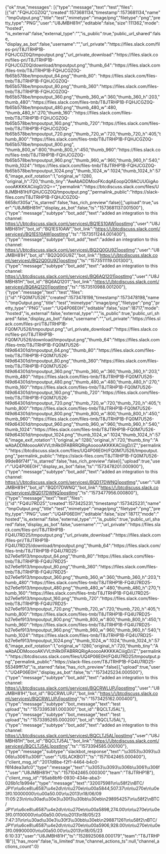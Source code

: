 
{"ok":true,"messages":
[{"type":"message","text":"test","files":[{"id":"FQHJCGZ0Q","created":1573681134,"timestamp":1573681134,"name":"tmpOutput.png","title":"test","mimetype":"image\/png","filetype":"png","pretty_type":"PNG","user":"U8JMBH81H","editable":false,"size":111362,"mode":"hosted",
"is_external":false,"external_type":"","is_public":true,"public_url_shared":false,
"display_as_bot":false,"username":"","url_private":"https:\/\/files.slack.com\/files-pri\/T8JTRHP1B-FQHJCGZ0Q\/tmpoutput.png","url_private_download":"https:\/\/files.slack.com\/files-pri\/T8JTRHP1B-FQHJCGZ0Q\/download\/tmpoutput.png","thumb_64":"https:\/\/files.slack.com\/files-tmb\/T8JTRHP1B-FQHJCGZ0Q-fb65b578be\/tmpoutput_64.png","thumb_80":
"https:\/\/files.slack.com\/files-tmb\/T8JTRHP1B-FQHJCGZ0Q-fb65b578be\/tmpoutput_80.png","thumb_360":"https:\/\/files.slack.com\/files-tmb\/T8JTRHP1B-FQHJCGZ0Q-fb65b578be\/tmpoutput_360.png","thumb_360_w":360,"thumb_360_h":203,"thumb_480":"https:\/\/files.slack.com\/files-tmb\/T8JTRHP1B-FQHJCGZ0Q-fb65b578be\/tmpoutput_480.png","thumb_480_w":480,
"thumb_480_h":270,"thumb_160":"https:\/\/files.slack.com\/files-tmb\/T8JTRHP1B-FQHJCGZ0Q-fb65b578be\/tmpoutput_160.png","thumb_720":"https:\/\/files.slack.com\/files-tmb\/T8JTRHP1B-FQHJCGZ0Q-fb65b578be\/tmpoutput_720.png","thumb_720_w":720,"thumb_720_h":405,"thumb_800":"https:\/\/files.slack.com\/files-tmb\/T8JTRHP1B-FQHJCGZ0Q-fb65b578be\/tmpoutput_800.png",
"thumb_800_w":800,"thumb_800_h":450,"thumb_960":"https:\/\/files.slack.com\/files-tmb\/T8JTRHP1B-FQHJCGZ0Q-fb65b578be\/tmpoutput_960.png","thumb_960_w":960,"thumb_960_h":540,"thumb_1024":"https:\/\/files.slack.com\/files-tmb\/T8JTRHP1B-FQHJCGZ0Q-fb65b578be\/tmpoutput_1024.png","thumb_1024_w":1024,"thumb_1024_h":576,"image_exif_rotation":1,"original_w":1280,
"original_h":720,"thumb_tiny":"AwAbADDMooFKcdqAEoopQO9ACUUGigAooooAKKKKACiiigD\/2Q==","permalink":"https:\/\/btcdiscuss.slack.com\/files\/U8JMBH81H\/FQHJCGZ0Q\/tmpoutput.png","permalink_public":"https:\/\/slack-files.com\/T8JTRHP1B-FQHJCGZ0Q-6658cf305a","is_starred":false,"has_rich_preview":false}],"upload":true,"user":"U8JMBH81H","display_as_bot":false,"ts":"1573681137.001500"},
{"type":"message","subtype":"bot_add","text":"added an integration to this channel: <https:\/\/btcdiscuss.slack.com\/services\/BQ1ES10AW|postImg>","user":"U8JMBH81H","bot_id":"BQ1ES10AW","bot_link":"<https:\/\/btcdiscuss.slack.com\/services\/BQ1ES10AW|postImg>","ts":"1573511244.001400"},
{"type":"message","subtype":"bot_add","text":"added an integration to this channel: <https:\/\/btcdiscuss.slack.com\/services\/BQ2Q0GU9Z|postImg>","user":"U8JMBH81H","bot_id":"BQ2Q0GU9Z","bot_link":"<https:\/\/btcdiscuss.slack.com\/services\/BQ2Q0GU9Z|postImg>","ts":"1573511119.001300"},{"type":"message","subtype":"bot_add","text":"added an integration to this channel: <https:\/\/btcdiscuss.slack.com\/services\/BQ6AQ1201|postImg>","user":"U8JMBH81H","bot_id":"BQ6AQ1201","bot_link":"<https:\/\/btcdiscuss.slack.com\/services\/BQ6AQ1201|postImg>","ts":"1573510988.001200"},{"type":"message","text":"test","files":[{"id":"FQ0M7U526","created":1573478198,"timestamp":1573478198,"name":"tmpOutput.png","title":"test","mimetype":"image\/png","filetype":"png","pretty_type":"PNG","user":"UQ4P06E0H","editable":false,"size":18717,"mode":"hosted","is_external":false,"external_type":"","is_public":true,"public_url_shared":false,"display_as_bot":false,"username":"","url_private":"https:\/\/files.slack.com\/files-pri\/T8JTRHP1B-FQ0M7U526\/tmpoutput.png","url_private_download":"https:\/\/files.slack.com\/files-pri\/T8JTRHP1B-FQ0M7U526\/download\/tmpoutput.png","thumb_64":"https:\/\/files.slack.com\/files-tmb\/T8JTRHP1B-FQ0M7U526-f49d64301d\/tmpoutput_64.png","thumb_80":"https:\/\/files.slack.com\/files-tmb\/T8JTRHP1B-FQ0M7U526-f49d64301d\/tmpoutput_80.png","thumb_360":"https:\/\/files.slack.com\/files-tmb\/T8JTRHP1B-FQ0M7U526-f49d64301d\/tmpoutput_360.png","thumb_360_w":360,"thumb_360_h":203,"thumb_480":"https:\/\/files.slack.com\/files-tmb\/T8JTRHP1B-FQ0M7U526-f49d64301d\/tmpoutput_480.png","thumb_480_w":480,"thumb_480_h":270,"thumb_160":"https:\/\/files.slack.com\/files-tmb\/T8JTRHP1B-FQ0M7U526-f49d64301d\/tmpoutput_160.png","thumb_720":"https:\/\/files.slack.com\/files-tmb\/T8JTRHP1B-FQ0M7U526-f49d64301d\/tmpoutput_720.png","thumb_720_w":720,"thumb_720_h":405,"thumb_800":"https:\/\/files.slack.com\/files-tmb\/T8JTRHP1B-FQ0M7U526-f49d64301d\/tmpoutput_800.png","thumb_800_w":800,"thumb_800_h":450,"thumb_960":"https:\/\/files.slack.com\/files-tmb\/T8JTRHP1B-FQ0M7U526-f49d64301d\/tmpoutput_960.png","thumb_960_w":960,"thumb_960_h":540,"thumb_1024":"https:\/\/files.slack.com\/files-tmb\/T8JTRHP1B-FQ0M7U526-f49d64301d\/tmpoutput_1024.png","thumb_1024_w":1024,"thumb_1024_h":576,"image_exif_rotation":1,"original_w":1280,"original_h":720,"thumb_tiny":"AwAbADDMooooAKVVLthRk0lFABRRQRigAooooAKKKKACiiigD\/\/Z","permalink":"https:\/\/btcdiscuss.slack.com\/files\/UQ4P06E0H\/FQ0M7U526\/tmpoutput.png","permalink_public":"https:\/\/slack-files.com\/T8JTRHP1B-FQ0M7U526-99de86f74f","is_starred":false,"has_rich_preview":false}],"upload":true,"user":"UQ4P06E0H","display_as_bot":false,"ts":"1573478201.000900"},{"type":"message","subtype":"bot_add","text":"added an integration to this channel: <https:\/\/btcdiscuss.slack.com\/services\/BQD17DWNQ|postImg>","user":"U8JMBH81H","bot_id":"BQD17DWNQ","bot_link":"<https:\/\/btcdiscuss.slack.com\/services\/BQD17DWNQ|postImg>","ts":"1573477956.000800"},{"type":"message","text":"test","files":[{"id":"FQ4U7RD25","created":1573425231,"timestamp":1573425231,"name":"tmpOutput.png","title":"test","mimetype":"image\/png","filetype":"png","pretty_type":"PNG","user":"UQ4P06E0H","editable":false,"size":18717,"mode":"hosted","is_external":false,"external_type":"","is_public":true,"public_url_shared":false,"display_as_bot":false,"username":"","url_private":"https:\/\/files.slack.com\/files-pri\/T8JTRHP1B-FQ4U7RD25\/tmpoutput.png","url_private_download":"https:\/\/files.slack.com\/files-pri\/T8JTRHP1B-FQ4U7RD25\/download\/tmpoutput.png","thumb_64":"https:\/\/files.slack.com\/files-tmb\/T8JTRHP1B-FQ4U7RD25-b27e6ef913\/tmpoutput_64.png","thumb_80":"https:\/\/files.slack.com\/files-tmb\/T8JTRHP1B-FQ4U7RD25-b27e6ef913\/tmpoutput_80.png","thumb_360":"https:\/\/files.slack.com\/files-tmb\/T8JTRHP1B-FQ4U7RD25-b27e6ef913\/tmpoutput_360.png","thumb_360_w":360,"thumb_360_h":203,"thumb_480":"https:\/\/files.slack.com\/files-tmb\/T8JTRHP1B-FQ4U7RD25-b27e6ef913\/tmpoutput_480.png","thumb_480_w":480,"thumb_480_h":270,"thumb_160":"https:\/\/files.slack.com\/files-tmb\/T8JTRHP1B-FQ4U7RD25-b27e6ef913\/tmpoutput_160.png","thumb_720":"https:\/\/files.slack.com\/files-tmb\/T8JTRHP1B-FQ4U7RD25-b27e6ef913\/tmpoutput_720.png","thumb_720_w":720,"thumb_720_h":405,"thumb_800":"https:\/\/files.slack.com\/files-tmb\/T8JTRHP1B-FQ4U7RD25-b27e6ef913\/tmpoutput_800.png","thumb_800_w":800,"thumb_800_h":450,"thumb_960":"https:\/\/files.slack.com\/files-tmb\/T8JTRHP1B-FQ4U7RD25-b27e6ef913\/tmpoutput_960.png","thumb_960_w":960,"thumb_960_h":540,"thumb_1024":"https:\/\/files.slack.com\/files-tmb\/T8JTRHP1B-FQ4U7RD25-b27e6ef913\/tmpoutput_1024.png","thumb_1024_w":1024,"thumb_1024_h":576,"image_exif_rotation":1,"original_w":1280,"original_h":720,"thumb_tiny":"AwAbADDMooooAKVVLthRk0lFABRRQRigAooooAKKKKACiiigD\/\/Z","permalink":"https:\/\/btcdiscuss.slack.com\/files\/UQ4P06E0H\/FQ4U7RD25\/tmpoutput.png","permalink_public":"https:\/\/slack-files.com\/T8JTRHP1B-FQ4U7RD25-55349fff7d","is_starred":false,"has_rich_preview":false}],"upload":true,"user":"UQ4P06E0H","display_as_bot":false,"ts":"1573425234.000500"},{"type":"message","subtype":"bot_add","text":"added an integration to this channel: <https:\/\/btcdiscuss.slack.com\/services\/BQCRWLUPJ|postImg>","user":"U8JMBH81H","bot_id":"BQCRWLUPJ","bot_link":"<https:\/\/btcdiscuss.slack.com\/services\/BQCRWLUPJ|postImg>","ts":"1573425162.000400"},{"type":"message","subtype":"bot_message","text":"test upload","ts":"1573395381.000300","bot_id":"BQCLTJ5AL"},{"type":"message","subtype":"bot_message","text":"test upload","ts":"1573395265.000200","bot_id":"BQCLTJ5AL"},{"type":"message","subtype":"bot_add","text":"added an integration to this channel: <https:\/\/btcdiscuss.slack.com\/services\/BQCLTJ5AL|postImg>","user":"U8JMBH81H","bot_id":"BQCLTJ5AL","bot_link":"<https:\/\/btcdiscuss.slack.com\/services\/BQCLTJ5AL|postImg>","ts":"1573394585.000100"},{"type":"message","subtype":"slackbot_response","text":"\u3053\u3093\u306b\u3061\u306f","user":"USLACKBOT","ts":"1571042465.000400"},{"client_msg_id":"2017d8be-f2f1-4464-b4c0-f6f4dea3afc0","type":"message","text":"\u3053\u3093\u306b\u3061\u306f","user":"U8JMBH81H","ts":"1571042465.000300","team":"T8JTRHP1B"},{"client_msg_id":"95ab8bf6-0930-434e-aba3-026b1c1b994e","type":"message","text":"320075981\n\u58f2\nBTC\/ JPY\n\u6ce8\u6587\u4e2d\n\n\u270e\n\u00a5844,507.37\n\n\u270e\n\u0e3f0.10000000\n\u00a50.00\n\u2013\n18\/06\/09 11:05:23\n\n\u30ad\u30e3\u30f3\u30bb\u30eb\n298954257\n\u58f2\nBTC\/ JPY\n\u6ce8\u6587\u4e2d\n\n\u270e\n\u00a5898,274.00\n\n\u270e\n\u0e3f0.01100000\n\u00a50.00\n\u2013\n18\/05\/23 7:47:31\n\n\u30ad\u30e3\u30f3\u30bb\u30eb\n298871261\n\u58f2\nBTC\/ JPY\n\u6ce8\u6587\u4e2d\n\n\u270e\n\u00a5906,928.00\n\n\u270e\n\u0e3f0.09900000\n\u00a50.00\n\u2013\n18\/05\/23 6:10:33","user":"U8JMBH81H","ts":"1528925068.000179","team":"T8JTRHP1B"}],"has_more":false,"is_limited":true,"channel_actions_ts":null,"channel_actions_count":0}
